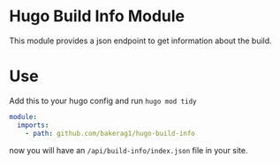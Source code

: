 # Hugo Build Info Module

This module provides a json endpoint to get information about the build. 

# Use

Add this to your hugo config and run `hugo mod tidy`

```yaml
module:
  imports:
    - path: github.com/bakerag1/hugo-build-info
```

now you will have an `/api/build-info/index.json` file in your site.
